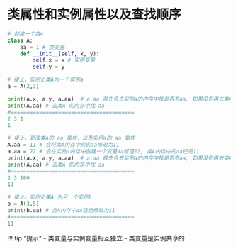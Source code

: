 # 类属性和实例属性以及查找顺序

```python
# 创建一个类A
class A:
    aa = 1 # 类变量
    def __init__(self, x, y):
        self.x = x # 实例变量
        self.y = y
```

```python
# 接上，实例化类A为一个实例a
a = A(2,3) 

print(a.x, a.y, a.aa)  # a.aa 首先会去实例a的内存中找是否有aa, 如果没有再去类A的内存中找
print(A.aa) # 去类A 的内存中找 aa
#=======================================
2 3 1
1
```

```python
# 接上，更改类A的 aa 属性，以及实例a的 aa 属性
A.aa = 11 # 会将类A内存中的的aa修改为11
a.aa = 22 # 会在实例a内存中创建一个变量aa赋值22, 类A内存中的aa还是11
print(a.x, a.y, a.aa)  # a.aa 首先会去实例a的内存中找是否有aa, 如果没有再去类A的内存中找
print(A.aa) # 去类A 的内存中找 aa
#=======================================
2 3 100
11
```

```python
# 接上，实例化类A 为另一个实例b
b = A(3,5)
print(b.aa) # 类A内存中aa已经修改为11
#=======================================
11
```

!!! tip "提示"
    - 类变量与实例变量相互独立
    - 类变量是实例共享的
